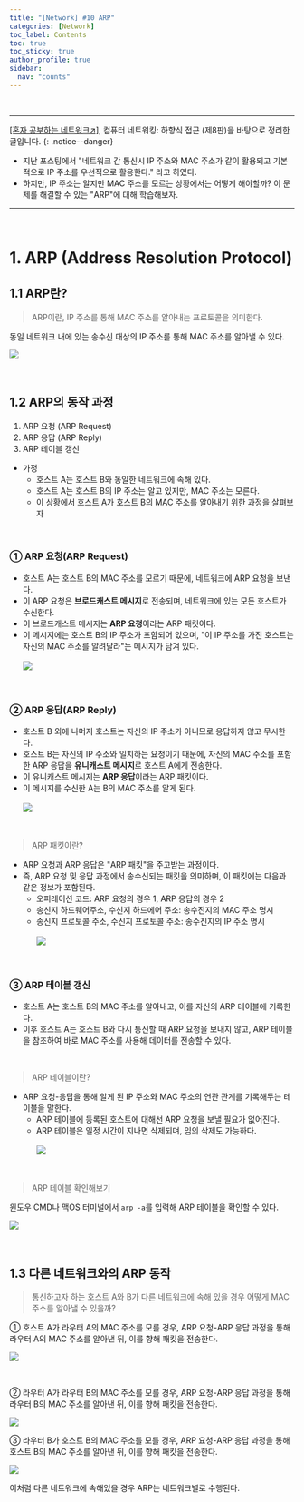 ```yaml
---
title: "[Network] #10 ARP"
categories: [Network]
toc_label: Contents
toc: true
toc_sticky: true
author_profile: true
sidebar:
  nav: "counts"
---
```


<br>

---

[[혼자 공부하는 네트워크↗️]](https://www.youtube.com/watch?v=c62qssA4hYI&list=PLYH7OjNUOWLVwdRF6_QmJVR4cQdMp0SU1&index=1), 컴퓨터 네트워킹: 하향식 접근 (제8판)을 바탕으로 정리한 글입니다.
{: .notice--danger}

- 지난 포스팅에서 "네트워크 간 통신시 IP 주소와 MAC 주소가 같이 활용되고 기본적으로 IP 주소를 우선적으로 활용한다." 라고 하였다.
- 하지만, IP 주소는 알지만 MAC 주소를 모르는 상황에서는 어떻게 해야할까? 이 문제를 해결할 수 있는 "ARP"에 대해 학습해보자.

---

<br>

# 1. ARP (Address Resolution Protocol)

## 1.1 ARP란?

> ARP이란, IP 주소를 통해 MAC 주소를 알아내는 프로토콜을 의미한다.

동일 네트워크 내에 있는 송수신 대상의 IP 주소를 통해 MAC 주소를 알아낼 수 있다.

![](/assets/images/2024/2024-10-06-18-44-00.png)

<br>

## 1.2 ARP의 동작 과정

1. ARP 요청 (ARP Request)
2. ARP 응답 (ARP Reply)
3. ARP 테이블 갱신

- 가정
  - 호스트 A는 호스트 B와 동일한 네트워크에 속해 있다.
  - 호스트 A는 호스트 B의 IP 주소는 알고 있지만, MAC 주소는 모른다.
  - 이 상황에서 호스트 A가 호스트 B의 MAC 주소를 알아내기 위한 과정을 살펴보자

<br>

### ① ARP 요청(ARP Request)

- 호스트 A는 호스트 B의 MAC 주소를 모르기 때문에, 네트워크에 ARP 요청을 보낸다.
- 이 ARP 요청은 **브로드캐스트 메시지**로 전송되며, 네트워크에 있는 모든 호스트가 수신한다.
- 이 브로드캐스트 메시지는 **ARP 요청**이라는 ARP 패킷이다.
- 이 메시지에는 호스트 B의 IP 주소가 포함되어 있으며, "이 IP 주소를 가진 호스트는 자신의 MAC 주소를 알려달라"는 메시지가 담겨 있다.<br><br>
  ![](/assets/images/2024/2024-10-06-18-46-34.png)

<br>

### ② ARP 응답(ARP Reply)

- 호스트 B 외에 나머지 호스트는 자신의 IP 주소가 아니므로 응답하지 않고 무시한다.
- 호스트 B는 자신의 IP 주소와 일치하는 요청이기 때문에, 자신의 MAC 주소를 포함한 ARP 응답을 **유니캐스트 메시지**로 호스트 A에게 전송한다.
- 이 유니캐스트 메시지는 **ARP 응답**이라는 ARP 패킷이다.
- 이 메시지를 수신한 A는 B의 MAC 주소를 알게 된다.<br><br>
  ![](/assets/images/2024/2024-10-06-21-23-24.png)

<br>

> ARP 패킷이란?

- ARP 요청과 ARP 응답은 "ARP 패킷"을 주고받는 과정이다.
- 즉, ARP 요청 및 응답 과정에서 송수신되는 패킷을 의미하며, 이 패킷에는 다음과 같은 정보가 포함된다.
  - 오퍼레이션 코드: ARP 요청의 경우 1, ARP 응답의 경우 2
  - 송신지 하드웨어주소, 수신지 하드에어 주소: 송수진지의 MAC 주소 명시
  - 송신지 프로토콜 주소, 수신지 프로토콜 주소: 송수진지의 IP 주소 명시<br><br>
    ![](/assets/images/2024/2024-10-06-21-26-56.png)

<br>

### ③ ARP 테이블 갱신

- 호스트 A는 호스트 B의 MAC 주소를 알아내고, 이를 자신의 ARP 테이블에 기록한다.
- 이후 호스트 A는 호스트 B와 다시 통신할 때 ARP 요청을 보내지 않고, ARP 테이블을 참조하여 바로 MAC 주소를 사용해 데이터를 전송할 수 있다.

<br>

> ARP 테이블이란?

- ARP 요청-응답을 통해 알게 된 IP 주소와 MAC 주소의 연관 관계를 기록해두는 테이블을 말한다.
  - ARP 테이블에 등록된 호스트에 대해선 ARP 요청을 보낼 필요가 없어진다.
  - ARP 테이블은 일정 시간이 지나면 삭제되며, 임의 삭제도 가능하다.<br><br>
    ![](/assets/images/2024/2024-10-06-21-31-10.png)

<br>

> ARP 테이블 확인해보기

윈도우 CMD나 맥OS 터미널에서 `arp -a`를 입력해 ARP 테이블을 확인할 수 있다.

![](/assets/images/2024/2024-10-06-21-34-40.png)

<br>

## 1.3 다른 네트워크와의 ARP 동작

> 통신하고자 하는 호스트 A와 B가 다른 네트워크에 속해 있을 경우 어떻게 MAC 주소를 알아낼 수 있을까?

① 호스트 A가 라우터 A의 MAC 주소를 모를 경우, ARP 요청-ARP 응답 과정을 통해 라우터 A의 MAC 주소를 알아낸 뒤, 이를 향해 패킷을 전송한다.

![](/assets/images/2024/2024-10-06-21-37-18.png)

<br>

② 라우터 A가 라우터 B의 MAC 주소를 모를 경우, ARP 요청-ARP 응답 과정을 통해 라우터 B의 MAC 주소를 알아낸 뒤, 이를 향해 패킷을 전송한다.

![](/assets/images/2024/2024-10-06-21-40-58.png)

③ 라우터 B가 호스트 B의 MAC 주소를 모를 경우, ARP 요청-ARP 응답 과정을 통해 호스트 B의 MAC 주소를 알아낸 뒤, 이를 향해 패킷을 전송한다.

![](/assets/images/2024/2024-10-06-21-41-47.png)

이처럼 다른 네트워크에 속해있을 경우 ARP는 네트워크별로 수행된다.

<br>
